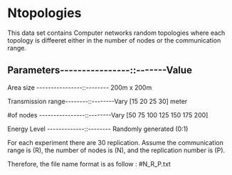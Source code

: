 # Ntopologies

This data set contains Computer networks random topologies where each topology is diffeeret either in the number of nodes or the communication range. 

Parameters----------------::-------Value
------------------------------------------------------------------------

Area size ----------------::-------- 200m x 200m

Transmission range--------::--------Vary [15 20 25 30] meter 

#of nodes ----------------::--------Vary [50 75 100 125 150 175 200]

Energy Level -------------::-------- Randomly generated (0:1)


For each experiment there are 30 replication. 
Assume the communication range is (R), the number of nodes is (N), and the replication number is  (P).

Therefore, the file name format is as follow : #N_R_P.txt
